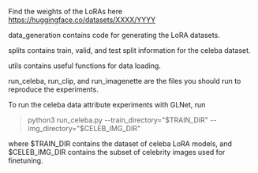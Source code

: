 Find the weights of the LoRAs here https://huggingface.co/datasets/XXXX/YYYY

data_generation contains code for generating the LoRA datasets.

splits contains train, valid, and test split information for the celeba dataset.

utils contains useful functions for data loading.

run_celeba, run_clip, and run_imagenette are the files you should run to reproduce the experiments.

To run the celeba data attribute experiments with GLNet, run 
>python3 run_celeba.py --train_directory="$TRAIN_DIR" --img_directory="$CELEB_IMG_DIR"


where $TRAIN_DIR contains the dataset of celeba LoRA models, and $CELEB_IMG_DIR contains the subset of celebrity images used for finetuning.


